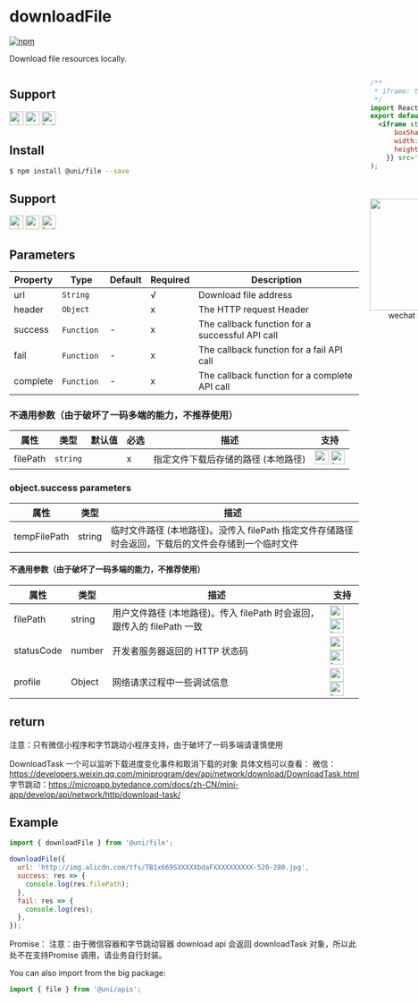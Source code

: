 # downloadFile
[![npm](https://img.shields.io/npm/v/@uni/file.svg)](https://www.npmjs.com/package/@uni/file)

Download file resources locally.

<div style="display: flex;flex-direction: row;justify-content: space-between;">
<div style="margin-right: 20px;">

## Support
<img alt="miniApp" src="https://gw.alicdn.com/tfs/TB1bBpmbRCw3KVjSZFuXXcAOpXa-200-200.svg" width="25px" height="25px" title="ali miniprogram" /> <img alt="wechatMiniprogram" src="https://img.alicdn.com/tfs/TB1slcYdxv1gK0jSZFFXXb0sXXa-200-200.svg" width="25px" height="25px" title="wechatMiniprogram"> <img alt="bytedanceMicroApp" src="https://gw.alicdn.com/tfs/TB1jFtVzO_1gK0jSZFqXXcpaXXa-200-200.svg" width="25px" height="25px" title="bytedanceMicroApp">

## Install

```bash
$ npm install @uni/file --save
```

## Support
<img alt="miniApp" src="https://gw.alicdn.com/tfs/TB1bBpmbRCw3KVjSZFuXXcAOpXa-200-200.svg" width="25px" height="25px" title="ali miniprogram" /> <img alt="wechatMiniprogram" src="https://img.alicdn.com/tfs/TB1slcYdxv1gK0jSZFFXXb0sXXa-200-200.svg" width="25px" height="25px" title="wechatMiniprogram"> <img alt="bytedanceMicroApp" src="https://gw.alicdn.com/tfs/TB1jFtVzO_1gK0jSZFqXXcpaXXa-200-200.svg" width="25px" height="25px" title="bytedanceMicroApp">

## Parameters
| Property | Type     | Default | Required | Description|
| -------- | -------- | ------- | -------- | ------- |
| url      | `String` |         | √        | Download file address   |
| header   | `Object` |         | x        | The HTTP request Header |
| success | `Function`  |   -    | x    | The callback function for a successful API call |
| fail | `Function`  |   -    | x    | The callback function for a fail API call |
| complete | `Function`  |   -    | x    | The callback function for a complete API call |

### 不通用参数（由于破坏了一码多端的能力，不推荐使用）
| 属性   | 类型     | 默认值 | 必选 | 描述 | 支持  |
| ------ | -------- | ------ | ---- | ----- | ------- |
| filePath | `string` |        | x    | 指定文件下载后存储的路径 (本地路径) | <img alt="wechatMiniprogram" src="https://img.alicdn.com/tfs/TB1slcYdxv1gK0jSZFFXXb0sXXa-200-200.svg" width="25px" height="25px" title="微信小程序"> <img alt="bytedanceMicroApp" src="https://gw.alicdn.com/tfs/TB1jFtVzO_1gK0jSZFqXXcpaXXa-200-200.svg" width="25px" height="25px" title="字节跳动小程序"> |

### object.success parameters
| 属性     | 类型     | 描述     |
| -------- | ------ | -------- |
|tempFilePath|string|临时文件路径 (本地路径)。没传入 filePath 指定文件存储路径时会返回，下载后的文件会存储到一个临时文件|
#### 不通用参数（由于破坏了一码多端的能力，不推荐使用）
| 属性     | 类型     | 描述     | 支持   |
| -------- | ------ | -------- | ------ |
|filePath|string|用户文件路径 (本地路径)。传入 filePath 时会返回，跟传入的 filePath 一致|<img alt="wechatMiniprogram" src="https://img.alicdn.com/tfs/TB1slcYdxv1gK0jSZFFXXb0sXXa-200-200.svg" width="25px" height="25px" title="微信小程序"> <img alt="bytedanceMicroApp" src="https://gw.alicdn.com/tfs/TB1jFtVzO_1gK0jSZFqXXcpaXXa-200-200.svg" width="25px" height="25px" title="字节跳动小程序">|
|statusCode|number|开发者服务器返回的 HTTP 状态码|<img alt="wechatMiniprogram" src="https://img.alicdn.com/tfs/TB1slcYdxv1gK0jSZFFXXb0sXXa-200-200.svg" width="25px" height="25px" title="微信小程序"> <img alt="bytedanceMicroApp" src="https://gw.alicdn.com/tfs/TB1jFtVzO_1gK0jSZFqXXcpaXXa-200-200.svg" width="25px" height="25px" title="字节跳动小程序">|
|profile|Object|网络请求过程中一些调试信息|<img alt="wechatMiniprogram" src="https://img.alicdn.com/tfs/TB1slcYdxv1gK0jSZFFXXb0sXXa-200-200.svg" width="25px" height="25px" title="微信小程序"> <img alt="bytedanceMicroApp" src="https://gw.alicdn.com/tfs/TB1jFtVzO_1gK0jSZFqXXcpaXXa-200-200.svg" width="25px" height="25px" title="字节跳动小程序">|

## return
注意：只有微信小程序和字节跳动小程序支持，由于破坏了一码多端请谨慎使用

DownloadTask
一个可以监听下载进度变化事件和取消下载的对象
具体文档可以查看：
微信：https://developers.weixin.qq.com/miniprogram/dev/api/network/download/DownloadTask.html
字节跳动：https://microapp.bytedance.com/docs/zh-CN/mini-app/develop/api/network/http/download-task/
## Example

```js
import { downloadFile } from '@uni/file';

downloadFile({
  url: 'http://img.alicdn.com/tfs/TB1x669SXXXXXbdaFXXXXXXXXXX-520-280.jpg',
  success: res => {
    console.log(res.filePath);
  },
  fail: res => {
    console.log(res);
  },
});

```

Promise：
注意：由于微信容器和字节跳动容器 download api 会返回 downloadTask 对象，所以此处不在支持Promise 调用，请业务自行封装。

You can also import from the big package:

```js
import { file } from '@uni/apis';

```

</div>
<div>

```jsx | inline
/**
 * iframe: true
 */
import React from 'react';
export default () => (
  <iframe style={{
      boxShadow: '0 2px 15px rgba(0,0,0,0.1)',
      width: '375px',
      height: '700px'
    }} src='https://herbox-embed.alipay.com/p/uni/uni?previewZoom=100&view=preview&defaultPage=pages/file/index&topSlider=false'></iframe>
);
```

<div style="display: flex;margin-top: 50px;">
  <div>
    <img src="https://img.alicdn.com/imgextra/i4/O1CN01XQpsmx1EUAr9NAqja_!!6000000000354-0-tps-630-650.jpg" width="200" height="200" />
    <div style="text-align: center;">wechat miniprogram</div>
  </div>
</div>

</div>
</div>
